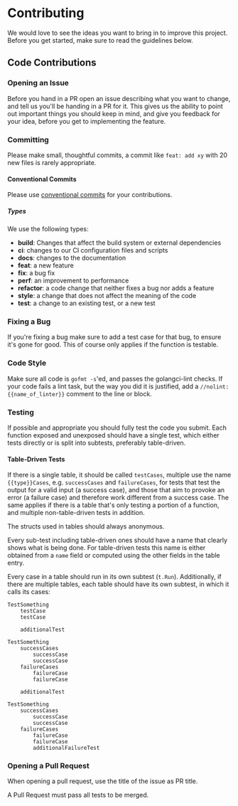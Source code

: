 # Contributing

We would love to see the ideas you want to bring in to improve this project.
Before you get started, make sure to read the guidelines below.


## Code Contributions
### Opening an Issue

Before you hand in a PR open an issue describing what you want to change, and tell us you'll be handing in a PR for it.
This gives us the ability to point out important things you should keep in mind, and give you feedback for your idea, before you get to implementing the feature.

### Committing

Please make small, thoughtful commits, a commit like `feat: add xy` with 20 new files is rarely appropriate.

#### Conventional Commits

Please use [conventional commits](https://www.conventionalcommits.org/en/v1.0.0/) for your contributions.

##### Types
We use the following types:

- **build**: Changes that affect the build system or external dependencies
- **ci**: changes to our CI configuration files and scripts
- **docs**: changes to the documentation
- **feat**: a new feature
- **fix**: a bug fix
- **perf**: an improvement to performance
- **refactor**: a code change that neither fixes a bug nor adds a feature
- **style**: a change that does not affect the meaning of the code
- **test**: a change to an existing test, or a new test

### Fixing a Bug

If you're fixing a bug make sure to add a test case for that bug, to ensure it's gone for good.
This of course only applies if the function is testable.

### Code Style

Make sure all code is `gofmt -s`'ed, and passes the golangci-lint checks.
If your code fails a lint task, but the way you did it is justified, add a `//nolint:{{name_of_linter}}` comment to the line or block.

### Testing

If possible and appropriate you should fully test the code you submit.
Each function exposed and unexposed should have a single test, which either tests directly or is split into subtests, preferably table-driven.

#### Table-Driven Tests

If there is a single table, it should be called `testCases`, multiple use the name `{{type}}Cases`, e.g. `successCases` and `failureCases`, for tests that test the output for a valid input (a success case), and those that aim to provoke an error (a failure case) and therefore work different from a success case.
The same applies if there is a table that's only testing a portion of a function, and multiple non-table-driven tests in addition.

The structs used in tables should always anonymous.

Every sub-test including table-driven ones should have a name that clearly shows what is being done.
For table-driven tests this name is either obtained from a `name` field or computed using the other fields in the table entry.

Every case in a table should run in its own subtest (`t.Run`).
Additionally, if there are multiple tables, each table should have its own subtest, in which it calls its cases:

```
TestSomething
    testCase
    testCase

    additionalTest
```

```
TestSomething
    successCases
        successCase
        successCase
    failureCases
        failureCase
        failureCase

    additionalTest
```

```
TestSomething
    successCases
        successCase
        successCase
    failureCases
        failureCase
        failureCase
        additionalFailureTest
```

### Opening a Pull Request

When opening a pull request, use the title of the issue as PR title.

A Pull Request must pass all tests to be merged.